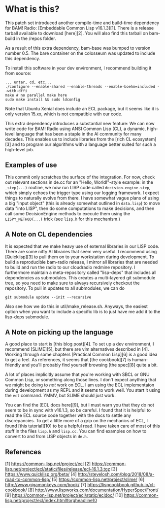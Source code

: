 What is this?
=============

This patch set introduced another compile-time and build-time dependency for
BAM!  Radio: [Embeddable Common Lisp v16.1.3][1]. There is a release tarball
available to download [here][2]. You will also find this tarball on bam-build
in the /repos folder.

As a result of this extra dependency, bam-base was bumped to version number
0.5. The bare container on the colosseum was updated to include this
dependency.

To install this software in your dev environment, I recommend building it from
source:

```shell
... untar, cd, etc...
./configure --enable-shared --enable-threads --enable-boehm=included --with-dffi
make # no parallel make here
sudo make install && sudo ldconfig
```

Note that Ubuntu Xenial does include an ECL package, but it seems like it is
only version 15.xx, which is not compatible with our code.

This extra dependency introduces a substantial new feature: We can now write
code for BAM! Radio using ANSI Common Lisp (CL), a dynamic, high-level language
that has been a staple in the AI community for many decades. This enables us to
include libraries from the [rich CL ecosystem][3] and to program our algorithms
with a language better suited for such a high-level job.

Examples of use
---------------

This commit only scratches the surface of the integration. For now, check out
relevant sections in de.cc for an "Hello, World!"-style example: in the
`_step(...)` routine, we now run LISP code called `decision-engine-step`, which
simply echoes the trigger type using our logging framework. I expect things to
naturally evolve from there. I have somewhat vague plans of using a big "input
object" (this is already somewhat outlined in `data.lisp`) to move data "into
LISP", then do some computations to make decisions, and then call some
DecisionEngine methods to execute them using the `LISPY_METHOD(...)` trick (see
`lisp.h` for this mechanism.)

A Note on CL dependencies
-------------------------

It is expected that we make heavy use of external libraries in our LISP
code. There are some nifty AI libraries that seem very useful. I recommend
using [Quicklisp][3] to pull them on to your workstation during development. To
build a reproducible bam-radio release, I mirror all libraries that are needed
to build and run the radio to our cloudradio redmine repository. I furthermore
maintain a meta-repository called "lisp-deps" that includes all dependencies as
submodules. This creates a multi-layered git submodule tree, so you need to
make sure to always recursively checkout the repository. To pull in updates to
all submodules, we can do

```shell
git submodule update --init --recursive
```

Also see how we do this in util/make_release.sh. Anyways, the easiest option
when you want to include a specific lib is to just have me add it to the
lisp-deps submodule.

A Note on picking up the language
---------------------------------

A good place to start is [this blog post][4]. To set up a dev environment, I
recommend [SLIME][5], but there are vim alternatives described in [4]. Working
through some chapters [Practical Common Lisp][6] is a good idea to get a
feel. As references, it seems that [the cookbook][7] is human-friendly and
you'll probably find yourself browsing [the spec][8] quite a bit.

A lot of places implicitly assume that you're working with SBCL or GNU Common
Lisp, or something along those lines. I don't expect anything that we might be
doing to *not* work on ECL. I am using the ECL implementaion during development
as my REPL and it seems to work well. You start it using the `ecl`
command. YMMV, but SLIME should just work.

You can find the [ECL docs here][9], but I must warn you that they do not seem
to be in sync with v16.1.3, so be careful. I found that it is helpful to read
the ECL source code together with the docs to settle any discrepancies. To get
a little more of a grip on the mechanics of ECL, I found [this tutorial][10] to
be a helpful read. I have taken care of most of this stuff in the files
`lisp.h` and `lisp.cc`. You can find examples on how to convert to and from
LISP objects in `de.h`.

References
----------

[1]  https://common-lisp.net/project/ecl
[2]  https://common-lisp.net/project/ecl/static/files/release/ecl-16.1.3.tgz
[3]  https://www.quicklisp.org/beta/
[4]  http://stevelosh.com/blog/2018/08/a-road-to-common-lisp/
[5]  https://common-lisp.net/project/slime/
[6]  http://www.gigamonkeys.com/book/
[7]  https://lispcookbook.github.io/cl-cookbook/
[8]  http://www.lispworks.com/documentation/HyperSpec/Front/
[9]  https://common-lisp.net/project/ecl/static/ecldoc/
[10] https://common-lisp.net/project/ecl/index.html#orgheadline10
